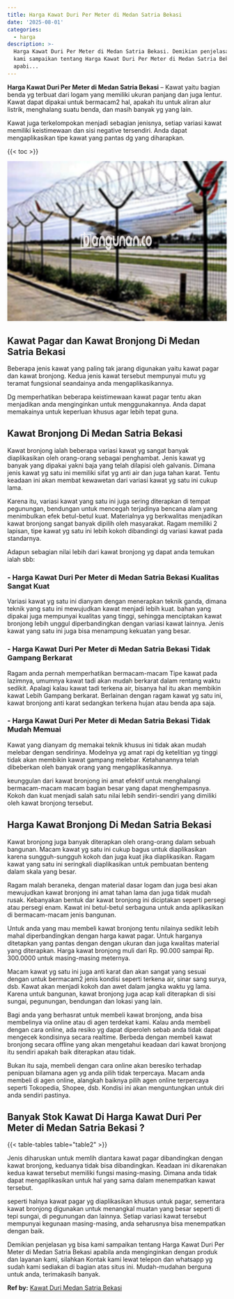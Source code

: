 ```yaml
---
title: Harga Kawat Duri Per Meter di Medan Satria Bekasi
date: '2025-08-01'
categories:
  - harga
description: >-
  Harga Kawat Duri Per Meter di Medan Satria Bekasi. Demikian penjelasan yg bisa
  kami sampaikan tentang Harga Kawat Duri Per Meter di Medan Satria Bekasi
  apabi...
---
```


**Harga Kawat Duri Per Meter di Medan Satria Bekasi** – Kawat yaitu bagian benda yg terbuat dari logam yang memiliki ukuran panjang dan juga lentur. Kawat dapat dipakai untuk bermacam2 hal, apakah itu untuk aliran alur listrik, menghalang suatu benda, dan masih banyak yg yang lain.

Kawat juga terkelompokan menjadi sebagian jenisnya, setiap variasi kawat memiliki keistimewaan dan sisi negative tersendiri. Anda dapat mengaplikasikan tipe kawat yang pantas dg yang diharapkan.

{{< toc >}}

![Harga Kawat Duri Per Meter di Medan Satria Bekasi](/images/jual-kawat-murah26.png)

## Kawat Pagar dan Kawat Bronjong Di Medan Satria Bekasi

Beberapa jenis kawat yang paling tak jarang digunakan yaitu kawat pagar dan kawat bronjong. Kedua jenis kawat tersebut mempunyai mutu yg teramat fungsional seandainya anda mengaplikasikannya.

Dg memperhatikan beberapa keistimewaan kawat pagar tentu akan menjadikan anda menginginkan untuk menggunakannya. Anda dapat memakainya untuk keperluan khusus agar lebih tepat guna.

## Kawat Bronjong Di Medan Satria Bekasi

Kawat bronjong ialah beberapa variasi kawat yg sangat banyak diaplikasikan oleh orang-orang sebagai penghambat. Jenis kawat yg banyak yang dipakai yakni baja yang telah dilapisi oleh galvanis. Dimana jenis kawat yg satu ini memiliki sifat yg anti air dan juga tahan karat. Tentu keadaan ini akan membat kewawetan dari variasi kawat yg satu ini cukup lama.

Karena itu, variasi kawat yang satu ini juga sering diterapkan di tempat pegunungan, bendungan untuk mencegah terjadinya bencana alam yang menimbulkan efek betul-betul kuat. Materialnya yg berkwalitas menjadikan kawat bronjong sangat banyak dipilih oleh masyarakat. Ragam memiliki 2 lapisan, tipe kawat yg satu ini lebih kokoh dibandingi dg variasi kawat pada standarnya.

Adapun sebagian nilai lebih dari kawat bronjong yg dapat anda temukan ialah sbb:

### \- Harga Kawat Duri Per Meter di Medan Satria Bekasi Kualitas Sangat Kuat

Variasi kawat yg satu ini dianyam dengan menerapkan teknik ganda, dimana teknik yang satu ini mewujudkan kawat menjadi lebih kuat. bahan yang dipakai juga mempunyai kualitas yang tinggi, sehingga menciptakan kawat bronjong lebih unggul diperbandingkan dengan variasi kawat lainnya. Jenis kawat yang satu ini juga bisa menampung kekuatan yang besar.

### \- Harga Kawat Duri Per Meter di Medan Satria Bekasi Tidak Gampang Berkarat

Ragam anda pernah memperhatikan bermacam-macam Tipe kawat pada lazimnya, umumnya kawat tadi akan mudah berkarat dalam rentang waktu sedikit. Apalagi kalau kawat tadi terkena air, bisanya hal itu akan membikin kawat Lebih Gampang berkarat. Berlainan dengan ragam kawat yg satu ini, kawat bronjong anti karat sedangkan terkena hujan atau benda apa saja.

### \- Harga Kawat Duri Per Meter di Medan Satria Bekasi Tidak Mudah Memuai

Kawat yang dianyam dg memakai teknik khusus ini tidak akan mudah melebar dengan sendirinya. Modelnya yg amat rapi dg ketelitian yg tinggi tidak akan membikin kawat gampang melebar. Ketahanannya telah dibeberkan oleh banyak orang yang mengaplikasikannya.

keunggulan dari kawat bronjong ini amat efektif untuk menghalangi bermacam-macam macam bagian besar yang dapat menghempasnya. Kokoh dan kuat menjadi salah satu nilai lebih sendiri-sendiri yang dimiliki oleh kawat bronjong tersebut.

## Harga Kawat Bronjong Di Medan Satria Bekasi

Kawat bronjong juga banyak diterapkan oleh orang-orang dalam sebuah bangunan. Macam kawat yg satu ini cukup bagus untuk diaplikasikan karena sungguh-sungguh kokoh dan juga kuat jika diaplikasikan. Ragam kawat yang satu ini seringkali diaplikasikan untuk pembuatan benteng dalam skala yang besar.

Ragam malah beraneka, dengan material dasar logam dan juga besi akan mewujudkan kawat bronjong ini amat tahan lama dan juga tidak mudah rusak. Kebanyakan bentuk dar kawat bronjong ini diciptakan seperti persegi atau persegi enam. Kawat ini betul-betul serbaguna untuk anda aplikasikan di bermacam-macam jenis bangunan.

Untuk anda yang mau membeli kawat bronjong tentu nilainya sedikit lebih mahal diperbandingkan dengan harga kawat pagar. Untuk harganya ditetapkan yang pantas dengan dengan ukuran dan juga kwalitas material yang diterapkan. Harga kawat bronjong muli dari Rp. 90.000 sampai Rp. 300.0000 untuk masing-masing meternya.

Macam kawat yg satu ini juga anti karat dan akan sangat yang sesuai dengan untuk bermacam2 jenis kondisi seperti terkena air, sinar sang surya, dsb. Kawat akan menjadi kokoh dan awet dalam jangka waktu yg lama. Karena untuk bangunan, kawat bronjong juga acap kali diterapkan di sisi sungai, pegunungan, bendungan dan lokasi yang lain.

Bagi anda yang berhasrat untuk membeli kawat bronjong, anda bisa membelinya via online atau di agen terdekat kami. Kalau anda membeli dengan cara online, ada resiko yg dapat diperoleh sebab anda tidak dapat mengecek kondisinya secara realtime. Berbeda dengan membeli kawat bronjong secara offline yang akan mengetahui keadaan dari kawat bronjong itu sendiri apakah baik diterapkan atau tidak.

Bukan itu saja, membeli dengan cara online akan beresiko terhadap penipuan bilamana agen yg anda pilih tidak terpercaya. Macam anda membeli di agen online, alangkah baiknya pilih agen online terpercaya seperti Tokopedia, Shopee, dsb. Kondisi ini akan menguntungkan untuk diri anda sendiri pastinya.

## Banyak Stok Kawat Di Harga Kawat Duri Per Meter di Medan Satria Bekasi ?

{{< table-tables table="table2" >}}

Jenis diharuskan untuk memlih diantara kawat pagar dibandingkan dengan kawat bronjong, keduanya tidak bisa dibandingkan. Keadaan ini dikarenakan kedua kawat tersebut memiliki fungsi masing-masing. Dimana anda tidak dapat mengaplikasikan untuk hal yang sama dalam menempatkan kawat tersebut.

seperti halnya kawat pagar yg diaplikasikan khusus untuk pagar, sementara kawat bronjong digunakan untuk menangkal muatan yang besar seperti di tepi sungai, di pegunungan dan lainnya. Setiap variasi kawat tersebut mempunyai kegunaan masing-masing, anda seharusnya bisa menempatkan dengan baik.

Demikian penjelasan yg bisa kami sampaikan tentang Harga Kawat Duri Per Meter di Medan Satria Bekasi apabila anda menginginkan dengan produk dan layanan kami, silahkan Kontak kami lewat telepon dan whatsapp yg sudah kami sediakan di bagian atas situs ini. Mudah-mudahan berguna untuk anda, terimakasih banyak.

**Ref by:** [Kawat Duri Medan Satria Bekasi](https://id.wikipedia.org/wiki/Kawat)
